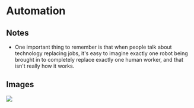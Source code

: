 # Automation
## Notes
- One important thing to remember is that when people talk about technology replacing jobs, it's easy to imagine exactly one robot being brought in to completely replace exactly one human worker, and that isn't really how it works.

## Images
![](https://outline-prod.imgix.net/20170323-c86vRGKVPsbek3PZXpVw?auto=format&q=60&w=2000&s=7fa68cbcc86ded1ab56b65ad74700aa9)